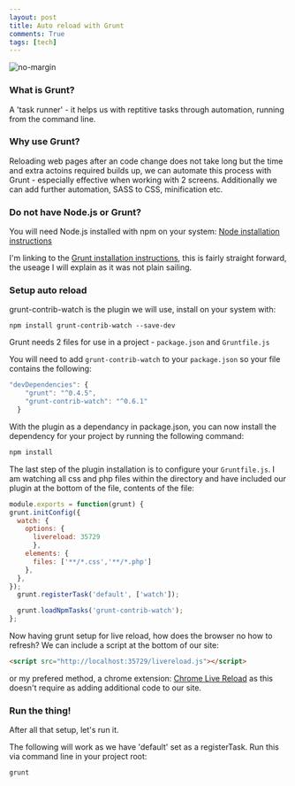 ```yaml
---
layout: post
title: Auto reload with Grunt
comments: True
tags: [tech]
---
```


![no-margin](/assets/grunt-logo.png)

### What is Grunt? ###

A 'task runner' - it helps us with reptitive tasks through automation, running from the command line.

### Why use Grunt? ###

Reloading web pages after an code change does not take long but the time and extra actoins required builds up, we can automate this process with Grunt - especially effective when working with 2 screens. Additionally we can add further automation, SASS to CSS, minification etc.

### Do not have Node.js or Grunt? ###

You will need Node.js installed with npm on your system: [Node installation instructions](http://nodejs.org/)

I'm linking to the [Grunt installation instructions](http://gruntjs.com/getting-started#installing-the-cli), this is fairly straight forward, the useage I will explain as it was not plain sailing.

### Setup auto reload ###

grunt-contrib-watch is the plugin we will use, install on your system with:
<pre><code class="language-bash">npm install grunt-contrib-watch --save-dev
</code></pre>
Grunt needs 2 files for use in a project - ```package.json``` and ```Gruntfile.js```

You will need to add ```grunt-contrib-watch``` to your ```package.json``` so your file contains the following:
``` js
"devDependencies": {
    "grunt": "^0.4.5",
    "grunt-contrib-watch": "^0.6.1"
  }
```

With the plugin as a dependancy in package.json, you can now install the dependency for your project by running the following command:
``` bash
npm install
```

The last step of the plugin installation is to configure your ```Gruntfile.js```. I am watching all css and php files within the directory and have included our plugin at the bottom of the file, contents of the file:
``` js
module.exports = function(grunt) {
grunt.initConfig({
  watch: {
    options: {
      livereload: 35729
      },
    elements: {
      files: ['**/*.css','**/*.php']
    },
  },
});
  grunt.registerTask('default', ['watch']);

  grunt.loadNpmTasks('grunt-contrib-watch');
};
```

Now having grunt setup for live reload, how does the browser no how to refresh? We can include a script at the bottom of our site:
``` html
<script src="http://localhost:35729/livereload.js"></script>
```
or my prefered method, a chrome extension: [Chrome Live Reload](https://chrome.google.com/webstore/detail/livereload/jnihajbhpnppcggbcgedagnkighmdlei?hl=en) as this doesn't require as adding additional code to our site.

### Run the thing! ###

After all that setup, let's run it.

The following will work as we have 'default' set as a registerTask. Run this via command line in your project root:
<pre><code class="language-bash">grunt
</code></pre>
